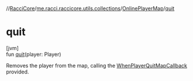 //[RacciCore](../../../index.md)/[me.racci.raccicore.utils.collections](../index.md)/[OnlinePlayerMap](index.md)/[quit](quit.md)

# quit

[jvm]\
fun [quit](quit.md)(player: Player)

Removes the player from the map, calling the [WhenPlayerQuitMapCallback](../index.md#-678110128%2FClasslikes%2F-519281799) provided.
